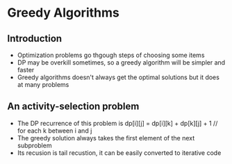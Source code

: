# Greedy Algorithms

## Introduction

- Optimization problems go thgough steps of choosing some items
- DP may be overkill sometimes, so a greedy algorithm will be simpler and faster
- Greedy algorithms doesn't always get the optimal solutions but it does at many problems

## An activity-selection problem

- The DP recurrence of this problem is dp[i][j] = dp[i][k] + dp[k][j] + 1 // for each k between i and j
- The greedy solution always takes the first element of the next subproblem
- Its recusion is tail recustion, it can be easily converted to iterative code
